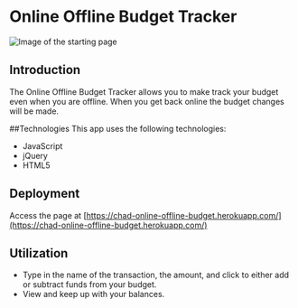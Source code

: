 # Online Offline Budget Tracker

![Image of the starting page](https://github.com/Chad1281/online-offline_budget_tracker/blob/main/public/images/budgetPage.png)

## Introduction
The Online Offline Budget Tracker allows you to make track your budget even when you are offline. When you get back online the budget changes will be made.

##Technologies
This app uses the following technologies:
* JavaScript
* jQuery
* HTML5

## Deployment

Access the page at [https://chad-online-offline-budget.herokuapp.com/](https://chad-online-offline-budget.herokuapp.com/)

## Utilization
* Type in the name of the transaction, the amount, and click to either add or subtract funds from your budget.
* View and keep up with your balances.